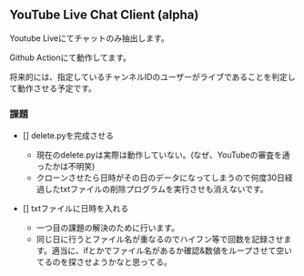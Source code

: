 ## YouTube Live Chat Client (alpha)

Youtube Liveにてチャットのみ抽出します。

Github Actionにて動作してます。

将来的には、指定しているチャンネルIDのユーザーがライブであることを判定して動作させる予定です。

### 課題

- [] delete.pyを完成させる
  - 現在のdelete.pyは実際は動作していない。(なぜ、YouTubeの審査を通ったかは不明笑)
  - クローンさせたら日時がその日のデータになってしまうので何度30日経過したtxtファイルの削除プログラムを実行させも消えないです。

- [] txtファイルに日時を入れる
  - 一つ目の課題の解決のために行います。
  - 同じ日に行うとファイル名が重なるのでハイフン等で回数を記録させます。適当に、ifとかでファイル名があるか確認&数値をループさせて空いてるのを探させようかなと思ってる。
